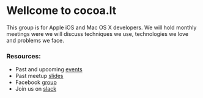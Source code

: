 # Wellcome to cocoa.lt
This group is for Apple iOS and Mac OS X developers. We will hold monthly meetings were we will discuss techniques we use, technologies we love and problems we face.

### Resources:
* Past and upcoming [events](https://www.meetup.com/cocoalt/events/)
* Past meetup [slides](https://github.com/cocoalt/meetup)
* Facebook [group](https://www.facebook.com/groups/vilniusios)
* Join us on [slack](https://publicslack.com/slacks/cocoalt/invites/new)

